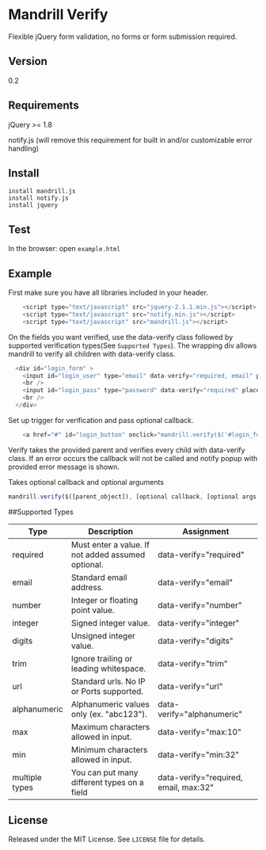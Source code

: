# Mandrill Verify

Flexible jQuery form validation, no forms or form submission required.

## Version

0.2

## Requirements

jQuery >= 1.8

notify.js (will remove this requirement for built in and/or customizable error handling)

## Install

```
install mandrill.js 
install notify.js
install jquery
```

## Test

In the browser: open `example.html`

## Example
First make sure you have all libraries included in your header.
```javascript
    <script type="text/javascript" src="jquery-2.1.1.min.js"></script>
    <script type="text/javascript" src="notify.min.js"></script>
    <script type="text/javascript" src="mandrill.js"></script>
```

On the fields you want verified, use the data-verify class followed by supported verification types(See `Supported Types`). The wrapping div allows mandrill to verify all children with data-verify class.
```javascript
  <div id="login_form" >
    <input id="login_user" type="email" data-verify="required, email" placeholder="Email" />
    <br />
    <input id="login_pass" type="password" data-verify="required" placeholder="Password" />
    <br />
  </div>
```

Set up trigger for verification and pass optional callback.
```javascript
    <a href="#" id="login_button" onclick="mandrill.verify($('#login_form'), callback_test)">Login</a>
```

Verify takes the provided parent and verifies every child with data-verify class. If an error occurs the callback will not be called and notify popup with provided error message is shown.

Takes optional callback and optional arguments
```javascript
mandrill.verify($([parent_object]), [optional callback, [optional args...]])
```

##Supported Types

| Type          | Description                                         | Assignment                          |
|---------------|-----------------------------------------------------|-------------------------------------|
| required      | Must enter a value. If not added assumed optional.  |data-verify="required"               |
| email         | Standard email address.                             |data-verify="email"                  |
| number        | Integer or floating point value.                    |data-verify="number"                 |
| integer       | Signed integer value.                               |data-verify="integer"                |
| digits        | Unsigned integer value.                             |data-verify="digits"                 |
| trim          | Ignore trailing or leading whitespace.              |data-verify="trim"                   |
| url           | Standard urls. No IP or Ports supported.            |data-verify="url"                    |
| alphanumeric  | Alphanumeric values only (ex. "abc123").            |data-verify="alphanumeric"           |
| max           | Maximum characters allowed in input.                |data-verify="max:10"                 |
| min           | Minimum characters allowed in input.                |data-verify="min:32"                 |
| multiple types| You can put many different types on a field         |data-verify="required, email, max:32"|


## License

Released under the MIT License. See `LICENSE` file for details.
